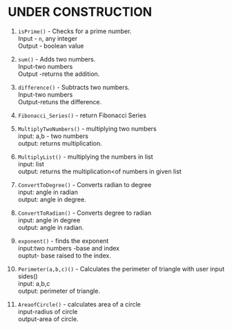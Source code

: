 # UNDER CONSTRUCTION

1. `isPrime()` - Checks for a prime number.<br>
                 Input - `n`, any integer <br>
                 Output - boolean value

2. `sum()` - Adds two numbers.<br>
             Input-two numbers <br>
             Output -returns the addition.
             
3. `difference()` - Subtracts two numbers.<br>
                   Input-two numbers <br>
                   Output-retuns the difference.

4. `Fibonacci_Series()` - return Fibonacci Series


5. `MultiplyTwoNumbers()` -  multiplying two numbers <br>
                             input: a,b - two numbers<br>
                             output: returns multiplication.
   

6. `MultiplyList()` -   multiplying the numbers in list<br>
                        input: list<br>
                        output: returns the multiplication<of numbers in given list
   

7. `ConvertToDegree()` - Converts radian to degree<br>
                         input: angle in radian<br>
                         output: angle in degree.
  
 
8. `ConvertToRadian()` -  Converts degree to radian<br>
                          input: angle in degree<br>
                          output: angle in radian.
                        
9. `exponent()` - finds the exponent<br>
                  input:two numbers -base and index<br> 
                  ouptut- base raised to the index. 

10. `Perimeter(a,b,c)()` - Calculates the perimeter of triangle with user input sides()<br>
                           input: a,b,c<br>
                           output: perimeter of triangle.

11. `AreaofCircle()` - calculates area of a circle <br>
                       input-radius of circle<br>
                       output-area of circle.
                           
                 
                 
                  
                 
 
